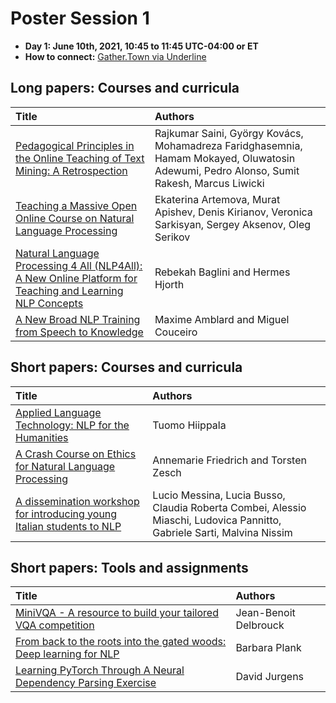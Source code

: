 # Poster Session 1

- **Day 1: June 10th, 2021, 10:45 to 11:45 UTC-04:00 or ET**
- **How to connect:** [Gather.Town via Underline](https://underline.io/events/122/lounge)

## Long papers: Courses and curricula 

| Title              |     Authors                          |
| :---------------- | :------------------------------   | 
| [Pedagogical Principles in the Online Teaching of Text Mining: A Retrospection](../papers/submission19.md) | Rajkumar Saini, György Kovács, Mohamadreza Faridghasemnia, Hamam Mokayed, Oluwatosin Adewumi, Pedro Alonso, Sumit Rakesh, Marcus Liwicki | 
| [Teaching a Massive Open Online Course on Natural Language Processing](../papers/submission28.md) | Ekaterina Artemova, Murat Apishev, Denis Kirianov, Veronica Sarkisyan, Sergey Aksenov, Oleg Serikov |
| [Natural Language Processing 4 All (NLP4All): A New Online Platform for Teaching and Learning NLP Concepts](../papers/submission38.md) | Rebekah Baglini and Hermes Hjorth |
| [A New Broad NLP Training from Speech to Knowledge](../papers/submission26.md)| Maxime Amblard and Miguel Couceiro |



## Short papers: Courses and curricula 

| Title              |     Authors                          |
| :---------------- | :------------------------------   | 
| [Applied Language Technology: NLP for the Humanities](../teaching_material/submission16.md) | Tuomo Hiippala |
| [A Crash Course on Ethics for Natural Language Processing](../teaching_material/submission20.md) | Annemarie Friedrich and Torsten Zesch|
|[A dissemination workshop for introducing young Italian students to NLP](../teaching_material/submission23.md)|Lucio Messina, Lucia Busso, Claudia Roberta Combei, Alessio Miaschi, Ludovica Pannitto, Gabriele Sarti, Malvina Nissim |


## Short papers: Tools and assignments

| Title              |     Authors                          |
| :---------------- | :------------------------------   | 
| [MiniVQA - A resource to build your tailored VQA competition](../teaching_material/submission21.md) | Jean-Benoit Delbrouck |
|[From back to the roots into the gated woods: Deep learning for NLP](../teaching_material/submission33.md) | Barbara Plank |
|[Learning PyTorch Through A Neural Dependency Parsing Exercise](../teaching_material/submission36.md) | David Jurgens |